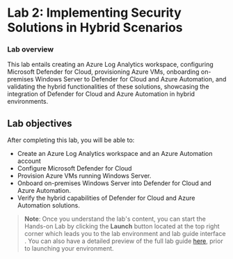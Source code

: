 # Lab 2: Implementing Security Solutions in Hybrid Scenarios

### Lab overview

This lab entails creating an Azure Log Analytics workspace, configuring Microsoft Defender for Cloud, provisioning Azure VMs, onboarding on-premises Windows Server to Defender for Cloud and Azure Automation, and validating the hybrid functionalities of these solutions, showcasing the integration of Defender for Cloud and Azure Automation in hybrid environments.

## Lab objectives

After completing this lab, you will be able to:

   - Create an Azure Log Analytics workspace and an Azure Automation account
   - Configure Microsoft Defender for Cloud
   - Provision Azure VMs running Windows Server.
   - Onboard on-premises Windows Server into Defender for Cloud and Azure Automation.
   - Verify the hybrid capabilities of Defender for Cloud and Azure Automation solutions.

   >**Note**: Once you understand the lab's content, you can start the Hands-on Lab by clicking the **Launch** button located at the top right corner which leads you to the lab environment and lab guide interface . You can also have a detailed preview of the full lab guide [here](https://experience.cloudlabs.ai/#/labguidepreview/a15bdc06-0be8-430f-8e05-2b3ea9ffc63d), prior to launching your environment.


